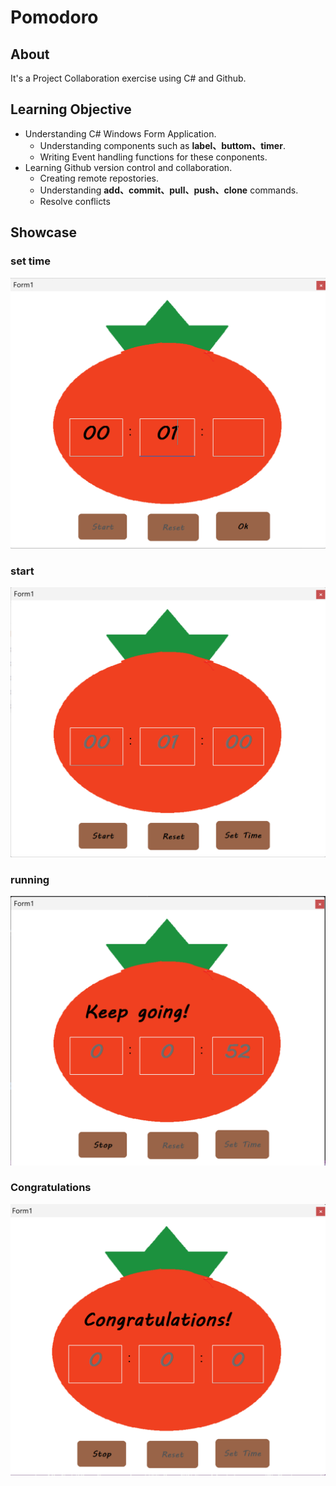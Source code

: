 # Pomodoro
## About
It's a Project Collaboration exercise using C# and Github.
## Learning Objective
- Understanding C# Windows Form Application.
    - Understanding components such as **label、buttom、timer**.
    - Writing Event handling functions for these conponents.
- Learning Github version control and collaboration.
    - Creating remote repostories.
    - Understanding **add、commit、pull、push、clone** commands.
    - Resolve conflicts
## Showcase
### set time
![set time](./set%20time.png)
### start
![start](./start.png)
### running
![running](./running.png)
### Congratulations
![Congratulations](./Congratulations.png)
